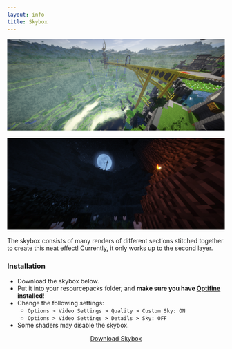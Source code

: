 ```yaml
---
layout: info
title: Skybox
---
```


![Skybox during the day](/assets/images/skybox/skybox_day.jpg)

![And a nice starry sky during the night](/assets/images/skybox/skybox_night.jpg)

The skybox consists of many renders of different sections stitched together to create this neat effect! Currently, it only works up to the second layer.

### Installation

- Download the skybox below.
- Put it into your resourcepacks folder, and **make sure you have [Optifine](https://optifine.net/downloads) installed**!
- Change the following settings: 
    - `Options > Video Settings > Quality > Custom Sky: ON`
    - `Options > Video Settings > Details > Sky: OFF`
- Some shaders may disable the skybox.

<div style="text-align: center">
<a class="fadeInUp animated button" href="download.html">Download Skybox</a>
</div>